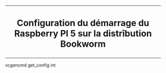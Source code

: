 ----------------------------------------------------------------------------------------------------------------------------------------------------------------------------
# <p align='center'> Configuration du démarrage du Raspberry PI 5 sur la distrîbution Bookworm </p>

----------------------------------------------------------------------------------------------------------------------------------------------------------------------------


vcgencmd get_config int
